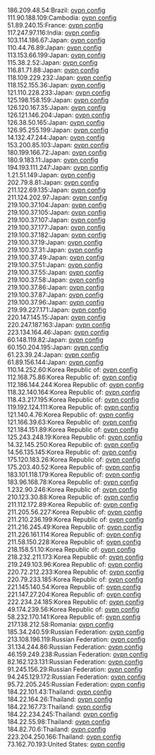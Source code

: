 186.209.48.54:Brazil: [ovpn config](vpn/186_209_48_54.ovpn)  
111.90.188.109:Cambodia: [ovpn config](vpn/111_90_188_109.ovpn)  
51.89.240.15:France: [ovpn config](vpn/51_89_240_15.ovpn)  
117.247.97.116:India: [ovpn config](vpn/117_247_97_116.ovpn)  
103.114.186.67:Japan: [ovpn config](vpn/103_114_186_67.ovpn)  
110.44.76.89:Japan: [ovpn config](vpn/110_44_76_89.ovpn)  
113.153.66.199:Japan: [ovpn config](vpn/113_153_66_199.ovpn)  
115.38.2.52:Japan: [ovpn config](vpn/115_38_2_52.ovpn)  
116.81.71.88:Japan: [ovpn config](vpn/116_81_71_88.ovpn)  
118.109.229.232:Japan: [ovpn config](vpn/118_109_229_232.ovpn)  
118.152.155.36:Japan: [ovpn config](vpn/118_152_155_36.ovpn)  
121.110.228.233:Japan: [ovpn config](vpn/121_110_228_233.ovpn)  
125.198.158.159:Japan: [ovpn config](vpn/125_198_158_159.ovpn)  
126.120.167.35:Japan: [ovpn config](vpn/126_120_167_35.ovpn)  
126.121.146.204:Japan: [ovpn config](vpn/126_121_146_204.ovpn)  
126.38.50.165:Japan: [ovpn config](vpn/126_38_50_165.ovpn)  
126.95.255.199:Japan: [ovpn config](vpn/126_95_255_199.ovpn)  
14.132.47.244:Japan: [ovpn config](vpn/14_132_47_244.ovpn)  
153.200.85.103:Japan: [ovpn config](vpn/153_200_85_103.ovpn)  
180.199.166.72:Japan: [ovpn config](vpn/180_199_166_72.ovpn)  
180.9.183.11:Japan: [ovpn config](vpn/180_9_183_11.ovpn)  
194.193.111.247:Japan: [ovpn config](vpn/194_193_111_247.ovpn)  
1.21.51.149:Japan: [ovpn config](vpn/1_21_51_149.ovpn)  
202.79.8.81:Japan: [ovpn config](vpn/202_79_8_81.ovpn)  
211.122.69.135:Japan: [ovpn config](vpn/211_122_69_135.ovpn)  
211.124.202.97:Japan: [ovpn config](vpn/211_124_202_97.ovpn)  
219.100.37.104:Japan: [ovpn config](vpn/219_100_37_104.ovpn)  
219.100.37.105:Japan: [ovpn config](vpn/219_100_37_105.ovpn)  
219.100.37.107:Japan: [ovpn config](vpn/219_100_37_107.ovpn)  
219.100.37.177:Japan: [ovpn config](vpn/219_100_37_177.ovpn)  
219.100.37.182:Japan: [ovpn config](vpn/219_100_37_182.ovpn)  
219.100.37.19:Japan: [ovpn config](vpn/219_100_37_19.ovpn)  
219.100.37.31:Japan: [ovpn config](vpn/219_100_37_31.ovpn)  
219.100.37.49:Japan: [ovpn config](vpn/219_100_37_49.ovpn)  
219.100.37.51:Japan: [ovpn config](vpn/219_100_37_51.ovpn)  
219.100.37.55:Japan: [ovpn config](vpn/219_100_37_55.ovpn)  
219.100.37.58:Japan: [ovpn config](vpn/219_100_37_58.ovpn)  
219.100.37.86:Japan: [ovpn config](vpn/219_100_37_86.ovpn)  
219.100.37.87:Japan: [ovpn config](vpn/219_100_37_87.ovpn)  
219.100.37.96:Japan: [ovpn config](vpn/219_100_37_96.ovpn)  
219.99.227.171:Japan: [ovpn config](vpn/219_99_227_171.ovpn)  
220.147.145.15:Japan: [ovpn config](vpn/220_147_145_15.ovpn)  
220.247.187.163:Japan: [ovpn config](vpn/220_247_187_163.ovpn)  
223.134.164.46:Japan: [ovpn config](vpn/223_134_164_46.ovpn)  
60.148.119.82:Japan: [ovpn config](vpn/60_148_119_82.ovpn)  
60.150.204.195:Japan: [ovpn config](vpn/60_150_204_195.ovpn)  
61.23.39.24:Japan: [ovpn config](vpn/61_23_39_24.ovpn)  
61.89.156.144:Japan: [ovpn config](vpn/61_89_156_144.ovpn)  
110.14.252.60:Korea Republic of: [ovpn config](vpn/110_14_252_60.ovpn)  
112.168.75.86:Korea Republic of: [ovpn config](vpn/112_168_75_86.ovpn)  
112.186.144.244:Korea Republic of: [ovpn config](vpn/112_186_144_244.ovpn)  
118.32.140.164:Korea Republic of: [ovpn config](vpn/118_32_140_164.ovpn)  
118.43.217.195:Korea Republic of: [ovpn config](vpn/118_43_217_195.ovpn)  
119.192.124.111:Korea Republic of: [ovpn config](vpn/119_192_124_111.ovpn)  
121.140.4.76:Korea Republic of: [ovpn config](vpn/121_140_4_76.ovpn)  
121.166.39.63:Korea Republic of: [ovpn config](vpn/121_166_39_63.ovpn)  
121.184.151.89:Korea Republic of: [ovpn config](vpn/121_184_151_89.ovpn)  
125.243.248.19:Korea Republic of: [ovpn config](vpn/125_243_248_19.ovpn)  
14.32.145.250:Korea Republic of: [ovpn config](vpn/14_32_145_250.ovpn)  
14.56.135.145:Korea Republic of: [ovpn config](vpn/14_56_135_145.ovpn)  
175.120.183.26:Korea Republic of: [ovpn config](vpn/175_120_183_26.ovpn)  
175.203.40.52:Korea Republic of: [ovpn config](vpn/175_203_40_52.ovpn)  
183.101.118.179:Korea Republic of: [ovpn config](vpn/183_101_118_179.ovpn)  
183.96.168.78:Korea Republic of: [ovpn config](vpn/183_96_168_78.ovpn)  
1.232.90.246:Korea Republic of: [ovpn config](vpn/1_232_90_246.ovpn)  
210.123.30.88:Korea Republic of: [ovpn config](vpn/210_123_30_88.ovpn)  
211.112.172.89:Korea Republic of: [ovpn config](vpn/211_112_172_89.ovpn)  
211.205.56.227:Korea Republic of: [ovpn config](vpn/211_205_56_227.ovpn)  
211.210.236.199:Korea Republic of: [ovpn config](vpn/211_210_236_199.ovpn)  
211.216.245.49:Korea Republic of: [ovpn config](vpn/211_216_245_49.ovpn)  
211.226.161.114:Korea Republic of: [ovpn config](vpn/211_226_161_114.ovpn)  
211.58.150.228:Korea Republic of: [ovpn config](vpn/211_58_150_228.ovpn)  
218.158.51.10:Korea Republic of: [ovpn config](vpn/218_158_51_10.ovpn)  
218.232.211.173:Korea Republic of: [ovpn config](vpn/218_232_211_173.ovpn)  
219.249.103.96:Korea Republic of: [ovpn config](vpn/219_249_103_96.ovpn)  
220.72.212.233:Korea Republic of: [ovpn config](vpn/220_72_212_233.ovpn)  
220.79.233.185:Korea Republic of: [ovpn config](vpn/220_79_233_185.ovpn)  
221.145.140.54:Korea Republic of: [ovpn config](vpn/221_145_140_54.ovpn)  
221.147.27.204:Korea Republic of: [ovpn config](vpn/221_147_27_204.ovpn)  
222.234.24.185:Korea Republic of: [ovpn config](vpn/222_234_24_185.ovpn)  
49.174.239.56:Korea Republic of: [ovpn config](vpn/49_174_239_56.ovpn)  
58.232.170.141:Korea Republic of: [ovpn config](vpn/58_232_170_141.ovpn)  
217.138.212.58:Romania: [ovpn config](vpn/217_138_212_58.ovpn)  
185.34.240.59:Russian Federation: [ovpn config](vpn/185_34_240_59.ovpn)  
213.108.196.119:Russian Federation: [ovpn config](vpn/213_108_196_119.ovpn)  
31.134.244.86:Russian Federation: [ovpn config](vpn/31_134_244_86.ovpn)  
46.159.249.238:Russian Federation: [ovpn config](vpn/46_159_249_238.ovpn)  
82.162.123.131:Russian Federation: [ovpn config](vpn/82_162_123_131.ovpn)  
91.245.156.29:Russian Federation: [ovpn config](vpn/91_245_156_29.ovpn)  
94.245.129.172:Russian Federation: [ovpn config](vpn/94_245_129_172.ovpn)  
95.72.205.245:Russian Federation: [ovpn config](vpn/95_72_205_245.ovpn)  
184.22.101.43:Thailand: [ovpn config](vpn/184_22_101_43.ovpn)  
184.22.164.26:Thailand: [ovpn config](vpn/184_22_164_26.ovpn)  
184.22.167.73:Thailand: [ovpn config](vpn/184_22_167_73.ovpn)  
184.22.234.245:Thailand: [ovpn config](vpn/184_22_234_245.ovpn)  
184.22.55.98:Thailand: [ovpn config](vpn/184_22_55_98.ovpn)  
184.82.70.6:Thailand: [ovpn config](vpn/184_82_70_6.ovpn)  
223.204.250.166:Thailand: [ovpn config](vpn/223_204_250_166.ovpn)  
73.162.70.193:United States: [ovpn config](vpn/73_162_70_193.ovpn)  

